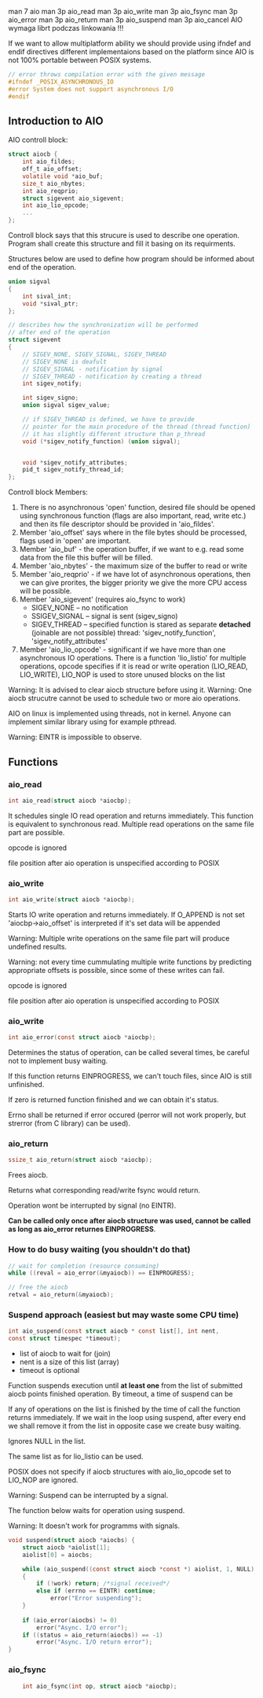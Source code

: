 man 7 aio
man 3p aio_read
man 3p aio_write
man 3p aio_fsync
man 3p aio_error
man 3p aio_return
man 3p aio_suspend
man 3p aio_cancel
AIO wymaga librt podczas linkowania !!!

If we want to allow multiplatform ability we should
provide using ifndef and endif directives different implementaions 
based on the platform since AIO is not 100% portable between
POSIX systems.

```c
// error throws compilation error with the given message
#ifndef _POSIX_ASYNCHRONOUS_IO
#error System does not support asynchronous I/O
#endif
```

## Introduction to AIO
AIO controll block:
```c
struct aiocb {
    int aio_fildes;
    off_t aio_offset;
    volatile void *aio_buf;
    size_t aio_nbytes;
    int aio_reqprio;
    struct sigevent aio_sigevent;
    int aio_lio_opcode;
    ...
};
```
Controll block says that this strucure is used to describe one operation.
Program shall create this structure and fill it basing on
its requirments. 


Structures below are used to define how program should be informed
about end of the operation.
```c
union sigval 
{
    int sival_int;
    void *sival_ptr;
};

// describes how the synchronization will be performed
// after end of the operation
struct sigevent 
{
    // SIGEV_NONE, SIGEV_SIGNAL, SIGEV_THREAD 
    // SIGEV_NONE is deafult
    // SIGEV_SIGNAL - notification by signal
    // SIGEV_THREAD - notification by creating a thread
    int sigev_notify;

    int sigev_signo;
    union sigval sigev_value;

    // if SIGEV_THREAD is defined, we have to provide
    // pointer for the main procedure of the thread (thread function)
    // it has slightly different structure than p_thread
    void (*sigev_notify_function) (union sigval);


    void *sigev_notify_attributes;
    pid_t sigev_notify_thread_id; 
};
```

Controll block Members:
1. There is no asynchronous 'open' function, desired file
should be opened using synchronous function (flags are also
important, read, write etc.) and then its 
file descriptor should be provided in 'aio_fildes'.
2. Member 'aio_offset' says where in the file bytes should be processed, 
flags used in 'open' are important.
3. Member 'aio_buf' - the operation buffer, if we want to e.g. read some data
from the file this buffer will be filled.
4. Member 'aio_nbytes' - the maximum size of the buffer to read or write
5. Member 'aio_reqprio' - if we have lot of asynchronous operations, then 
we can give prorites, the bigger priority we give the more CPU access
will be possible.
6. Member 'aio_sigevent' (requires aio_fsync to work)
    - SIGEV_NONE – no notification
    - SSIGEV_SIGNAL – signal is sent (sigev_signo)
    - SIGEV_THREAD – specified function is stared as separate **detached** (joinable 
    are not possible) thread: 'sigev_notify_function', 'sigev_notify_attributes'
7. Member 'aio_lio_opcode' - significant if we have more than one 
asynchronous IO operations. There is a function 'lio_listio' for multiple
operations, opcode specifies if it is read or write operation (LIO_READ, LIO_WRITE),
LIO_NOP is used to store unused blocks on the list

Warning: It is advised to clear aiocb structure before using it.
Warning: One aiocb strucutre cannot be used to schedule two or more aio operations.

AIO on linux is implemented using threads, not in kernel. Anyone can implement
similar library using for example pthread. 

Warning: EINTR is impossible to observe.

## Functions
### aio_read
```c
int aio_read(struct aiocb *aiocbp);
```
It schedules single IO read operation and returns immediately.
This function is equivalent to synchronous read.
Multiple read operations on the same file part are possible.


opcode is ignored


file position after aio operation is unspecified according to POSIX

### aio_write
```c
int aio_write(struct aiocb *aiocbp);
```
Starts IO write operation and returns immediately.
If O_APPEND is not set 'aiocbp->aio_offset' is interpreted if it's set 
data will be appended

Warning: Multiple write operations on the same file part will produce
undefined results.

Warning: not every time cummulating multiple write functions by predicting appropriate
offsets is possible, since some of these writes can fail.


opcode is ignored


file position after aio operation is unspecified according to POSIX


### aio_write
```c
int aio_error(const struct aiocb *aiocbp);
```
Determines the status of operation, can be called several times, be careful not to implement busy waiting. 


If this function returns EINPROGRESS, we can't touch files, since 
AIO is still unfinished.


If zero is returned function finished and we can obtain it's status.

Errno shall be returned if error occured (perror will not work properly, 
but strerror (from C library) can be used).

### aio_return
```c
ssize_t aio_return(struct aiocb *aiocbp);
```
Frees aiocb.

Returns what corresponding read/write fsync would return.

Operation wont be interrupted by signal (no EINTR).

**Can be called only once after aiocb structure was used, 
cannot be called as long as aio_error returnes EINPROGRESS**.

### How to do busy waiting (you shouldn't do that)
```c
// wait for completion (resource consuming)
while ((reval = aio_error(&myaiocb)) == EINPROGRESS);

// free the aiocb
retval = aio_return(&myaiocb);
```

### Suspend approach (easiest but may waste some CPU time)
```c
int aio_suspend(const struct aiocb * const list[], int nent, 
const struct timespec *timeout);
```
- list of aiocb to wait for (join)
- nent is a size of this list (array)
- timeout is optional

Function suspends execution until **at least one** from the list of submitted aiocb points finished operation. By timeout, a time of suspend can be 

If any of operations on the list is finished by the time of call the function returns 
immediately. If we wait in the loop using suspend, after every end we shall 
remove it from the list in opposite case we create busy waiting.

Ignores NULL in the list.

The same list as for lio_listio can be used.

POSIX does not specify if aiocb structures with aio_lio_opcode set to LIO_NOP are ignored.

Warning: Suspend can be interrupted by a signal.

The function below waits for operation using suspend. 

Warning: It doesn't work for programms with signals.

```c
void suspend(struct aiocb *aiocbs) {
    struct aiocb *aiolist[1];
    aiolist[0] = aiocbs;

    while (aio_suspend((const struct aiocb *const *) aiolist, 1, NULL) == -1) 
    {
        if (!work) return; /*signal received*/
        else if (errno == EINTR) continue;
            error("Error suspending");
    }
    
    if (aio_error(aiocbs) != 0)
        error("Async. I/O error");
    if ((status = aio_return(aiocbs)) == -1)
        error("Async. I/O return error");
}
```

### aio_fsync

```c
    int aio_fsync(int op, struct aiocb *aiocbp);
```
